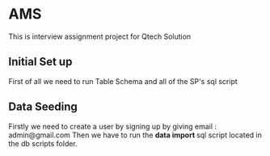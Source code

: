 # AMS
This is interview assignment project for Qtech Solution

<h2>Initial Set up</h2>
First of all we need to run Table Schema and all of the SP's sql script 

<h2>Data Seeding</h2>
Firstly we need to create a user by signing up by giving email : admin@gmail.com
Then we have to run the <b>data import </b> sql script located in the db scripts folder.

